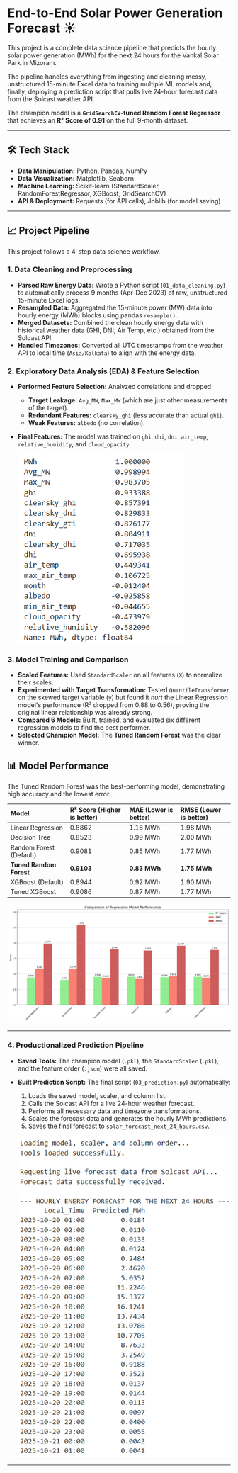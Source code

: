 # End-to-End Solar Power Generation Forecast ☀️

This project is a complete data science pipeline that predicts the hourly solar power generation (MWh) for the next 24 hours for the Vankal Solar Park in Mizoram.

The pipeline handles everything from ingesting and cleaning messy, unstructured 15-minute Excel data to training multiple ML models and, finally, deploying a prediction script that pulls live 24-hour forecast data from the Solcast weather API.

The champion model is a **`GridSearchCV`-tuned Random Forest Regressor** that achieves an **R² Score of 0.91** on the full 9-month dataset.

---

## 🛠️ Tech Stack

* **Data Manipulation:** Python, Pandas, NumPy
* **Data Visualization:** Matplotlib, Seaborn
* **Machine Learning:** Scikit-learn (StandardScaler, RandomForestRegressor, XGBoost, GridSearchCV)
* **API & Deployment:** Requests (for API calls), Joblib (for model saving)

---

## 📈 Project Pipeline

This project follows a 4-step data science workflow.

### 1. Data Cleaning and Preprocessing

* **Parsed Raw Energy Data:** Wrote a Python script (`01_data_cleaning.py`) to automatically process 9 months (Apr-Dec 2023) of raw, unstructured 15-minute Excel logs.
* **Resampled Data:** Aggregated the 15-minute power (MW) data into hourly energy (MWh) blocks using pandas `resample()`.
* **Merged Datasets:** Combined the clean hourly energy data with historical weather data (GHI, DNI, Air Temp, etc.) obtained from the Solcast API.
* **Handled Timezones:** Converted all UTC timestamps from the weather API to local time (`Asia/Kolkata`) to align with the energy data.

### 2. Exploratory Data Analysis (EDA) & Feature Selection

* **Performed Feature Selection:** Analyzed correlations and dropped:
    * **Target Leakage:** `Avg_MW`, `Max_MW` (which are just other measurements of the target).
    * **Redundant Features:** `clearsky_ghi` (less accurate than actual `ghi`).
    * **Weak Features:** `albedo` (no correlation).
* **Final Features:** The model was trained on `ghi`, `dhi`, `dni`, `air_temp`, `relative_humidity`, and `cloud_opacity`.

   ![Features correlation](https://github.com/sawma-k/Solar-Power-Forecast/blob/41f6d4eba948e4d7a83c085935a4da5da7538269/images/Correlation_MWh.png)
  
### 3. Model Training and Comparison

* **Scaled Features:** Used `StandardScaler` on all features (`X`) to normalize their scales.
* **Experimented with Target Transformation:** Tested `QuantileTransformer` on the skewed target variable (`y`) but found it *hurt* the Linear Regression model's performance (R² dropped from 0.88 to 0.56), proving the original linear relationship was already strong.
* **Compared 6 Models:** Built, trained, and evaluated six different regression models to find the best performer.
* **Selected Champion Model:** The **Tuned Random Forest** was the clear winner.



## 📊 Model Performance

The Tuned Random Forest was the best-performing model, demonstrating high accuracy and the lowest error.

| Model | R² Score (Higher is better) | MAE (Lower is better) | RMSE (Lower is better) |
| :--- | :--- | :--- | :--- |
| Linear Regression | 0.8862 | 1.16 MWh | 1.98 MWh |
| Decision Tree | 0.8523 | 0.99 MWh | 2.00 MWh |
| Random Forest (Default) | 0.9081 | 0.85 MWh | 1.77 MWh |
| **Tuned Random Forest** | **0.9103** | **0.83 MWh** | **1.75 MWh** |
| XGBoost (Default) | 0.8944 | 0.92 MWh | 1.90 MWh |
| Tuned XGBoost | 0.9086 | 0.87 MWh | 1.77 MWh |

![Model Comparison Chart](https://github.com/sawma-k/Solar-Power-Forecast/blob/41f6d4eba948e4d7a83c085935a4da5da7538269/images/model_performance_comparison.png)

---

### 4. Productionalized Prediction Pipeline

* **Saved Tools:** The champion model (`.pkl`), the `StandardScaler` (`.pkl`), and the feature order (`.json`) were all saved.
* **Built Prediction Script:** The final script (`03_prediction.py`) automatically:
    1.  Loads the saved model, scaler, and column list.
    2.  Calls the Solcast API for a live 24-hour weather forecast.
    3.  Performs all necessary data and timezone transformations.
    4.  Scales the forecast data and generates the hourly MWh predictions.
    5.  Saves the final forecast to `solar_forecast_next_24_hours.csv`.

   ![Model Prediction](https://github.com/sawma-k/Solar-Power-Forecast/blob/41f6d4eba948e4d7a83c085935a4da5da7538269/images/prediction.png)
  
---

